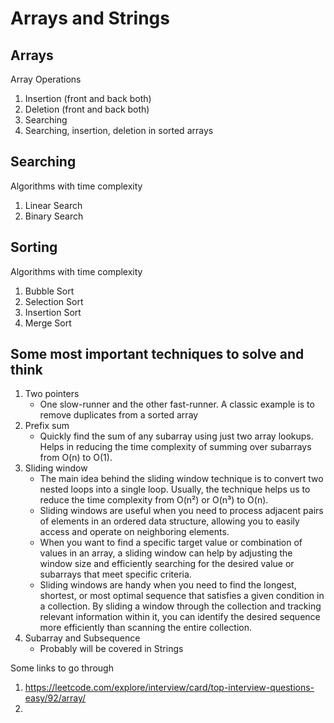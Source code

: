 # Arrays and Strings

## Arrays

Array Operations

1. Insertion (front and back both)
2. Deletion (front and back both)
3. Searching
4. Searching, insertion, deletion in sorted arrays

## Searching

Algorithms with time complexity

1. Linear Search
2. Binary Search

## Sorting

Algorithms with time complexity

1. Bubble Sort
2. Selection Sort
3. Insertion Sort
4. Merge Sort

## Some most important techniques to solve and think

1. Two pointers 
   - One slow-runner and the other fast-runner. A classic example is to remove duplicates from a sorted array
2. Prefix sum
   - Quickly find the sum of any subarray using just two array lookups.
     Helps in reducing the time complexity of summing over subarrays from O(n) to O(1).
3. Sliding window
   - The main idea behind the sliding window technique is to convert two nested loops into a single loop. Usually, the technique helps us to reduce the time complexity from O(n²) or O(n³) to O(n).
   - Sliding windows are useful when you need to process adjacent pairs of elements in an ordered data structure, allowing you to easily access and operate on neighboring elements.
   - When you want to find a specific target value or combination of values in an array, a sliding window can help by adjusting the window size and efficiently searching for the desired value or subarrays that meet specific criteria.
   - Sliding windows are handy when you need to find the longest, shortest, or most optimal sequence that satisfies a given condition in a collection. By sliding a window through the collection and tracking relevant information within it, you can identify the desired sequence more efficiently than scanning the entire collection.
4. Subarray and Subsequence
    - Probably will be covered in Strings

Some links to go through

1. https://leetcode.com/explore/interview/card/top-interview-questions-easy/92/array/
2.
